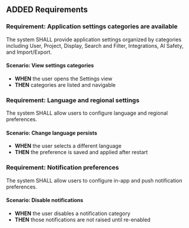 ## ADDED Requirements

### Requirement: Application settings categories are available
The system SHALL provide application settings organized by categories including User, Project, Display, Search and Filter, Integrations, AI Safety, and Import/Export.

#### Scenario: View settings categories
- **WHEN** the user opens the Settings view
- **THEN** categories are listed and navigable

### Requirement: Language and regional settings
The system SHALL allow users to configure language and regional preferences.

#### Scenario: Change language persists
- **WHEN** the user selects a different language
- **THEN** the preference is saved and applied after restart

### Requirement: Notification preferences
The system SHALL allow users to configure in-app and push notification preferences.

#### Scenario: Disable notifications
- **WHEN** the user disables a notification category
- **THEN** those notifications are not raised until re-enabled

